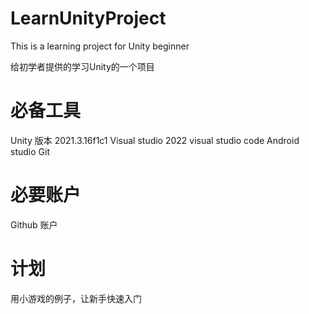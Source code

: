 # LearnUnityProject
This is a learning project for Unity beginner

给初学者提供的学习Unity的一个项目

# 必备工具

Unity 版本 2021.3.16f1c1
Visual studio 2022
visual studio code
Android studio
Git

# 必要账户 
Github 账户

# 计划

用小游戏的例子，让新手快速入门
